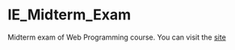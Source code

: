 # IE_Midterm_Exam
Midterm exam of Web Programming course.
You can visit the <a href="https://tahoora78.github.io/IE_Midterm_Exam/" target="_blank">site</a>
